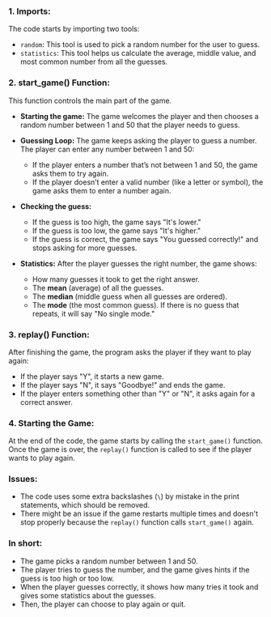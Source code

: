 ### 1. **Imports:**
   The code starts by importing two tools:
   - `random`: This tool is used to pick a random number for the user to guess.
   - `statistics`: This tool helps us calculate the average, middle value, and most common number from all the guesses.

### 2. **start_game() Function:**
   This function controls the main part of the game.

   - **Starting the game:**
     The game welcomes the player and then chooses a random number between 1 and 50 that the player needs to guess.

   - **Guessing Loop:**
     The game keeps asking the player to guess a number. The player can enter any number between 1 and 50:
     - If the player enters a number that’s not between 1 and 50, the game asks them to try again.
     - If the player doesn’t enter a valid number (like a letter or symbol), the game asks them to enter a number again.

   - **Checking the guess:**
     - If the guess is too high, the game says "It's lower."
     - If the guess is too low, the game says "It's higher."
     - If the guess is correct, the game says "You guessed correctly!" and stops asking for more guesses.

   - **Statistics:**
     After the player guesses the right number, the game shows:
     - How many guesses it took to get the right answer.
     - The **mean** (average) of all the guesses.
     - The **median** (middle guess when all guesses are ordered).
     - The **mode** (the most common guess). If there is no guess that repeats, it will say "No single mode."

### 3. **replay() Function:**
   After finishing the game, the program asks the player if they want to play again:
   - If the player says "Y", it starts a new game.
   - If the player says "N", it says "Goodbye!" and ends the game.
   - If the player enters something other than "Y" or "N", it asks again for a correct answer.

### 4. **Starting the Game:**
   At the end of the code, the game starts by calling the `start_game()` function. Once the game is over, the `replay()` function is called to see if the player wants to play again.

### Issues:
- The code uses some extra backslashes (`\`) by mistake in the print statements, which should be removed.
- There might be an issue if the game restarts multiple times and doesn't stop properly because the `replay()` function calls `start_game()` again.

### In short:
- The game picks a random number between 1 and 50.
- The player tries to guess the number, and the game gives hints if the guess is too high or too low.
- When the player guesses correctly, it shows how many tries it took and gives some statistics about the guesses.
- Then, the player can choose to play again or quit.
